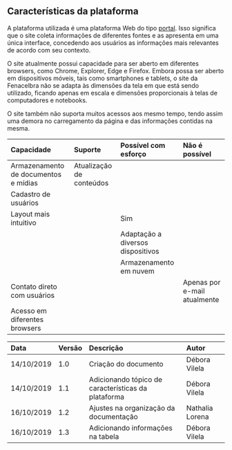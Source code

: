 ## Características da plataforma

A plataforma utilizada é uma plataforma Web do tipo [portal](https://vertigo.com.br/plataforma-digital-portal-intranet-mobile/). Isso significa que o site coleta informações de diferentes fontes e as apresenta em uma única interface, concedendo aos usuários as informações mais relevantes de acordo com seu contexto.

O site atualmente possui capacidade para ser aberto em diferentes browsers, como Chrome, Explorer, Edge e Firefox. Embora possa ser aberto em dispositivos móveis, tais como smartphones e tablets, o site da Fenacelbra não se adapta às dimensões da tela em que está sendo utilizado, ficando apenas em escala e dimensões proporcionais à telas de computadores e notebooks.

O site também não suporta muitos acessos aos mesmo tempo, tendo assim uma demora no carregamento da página e das informações contidas na mesma.

| Capacidade                           | Suporte                  | Possível com esforço              | Não é possível               |
| :----------------------------------- | :----------------------- | :-------------------------------- | :--------------------------- |
| Armazenamento de documentos e mídias | Atualização de conteúdos |
| Cadastro de usuários                 |                          |                                   |                              |
| Layout mais intuitivo                |                          | Sim                               |                              |
|                                      |                          | Adaptação a diversos dispositivos |                              |
|                                      |                          | Armazenamento em nuvem            |
| Contato direto com usuários          |                          |                                   | Apenas por e-mail atualmente |
| Acesso em diferentes browsers        |                          |                                   |                              |

| Data       | Versão | Descrição                                           | Autor           |
| :--------- | :----- | :-------------------------------------------------- | :-------------- |
| 14/10/2019 | 1.0    | Criação do documento                                | Débora Vilela   |
| 14/10/2019 | 1.1    | Adicionando tópico de características da plataforma | Débora Vilela   |
| 16/10/2019 | 1.2    | Ajustes na organização da documentação              | Nathalia Lorena |
| 16/10/2019 | 1.3    | Adicionando informações na tabela                   | Débora Vilela   |
